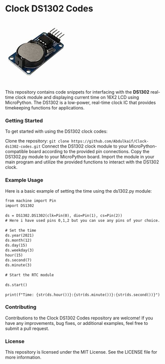 # Clock DS1302 Codes

![DS1302 RTC MODULE](ds1302.jpg)



This repository contains code snippets for interfacing with the **DS1302** real-time clock module and displaying current time on 16X2 LCD using MicroPython. The DS1302 is a low-power, real-time clock IC that provides timekeeping functions for applications.

### Getting Started

To get started with using the DS1302 clock codes:

Clone the repository: ```git clone https://github.com/Abdulkaif/Clock-ds1302-codes.git```
Connect the DS1302 clock module to your MicroPython-compatible board according to the provided pin connections.
Copy the DS1302.py module to your MicroPython board.
Import the module in your main program and utilize the provided functions to interact with the DS1302 clock.


### Example Usage

Here is a basic example of setting the time using the ds1302.py module:

```
from machine import Pin
import DS1302

ds = DS1302.DS1302(clk=Pin(0), dio=Pin(1), cs=Pin(2))
# Here i have used pins 0,1,2 but you can use any pins of your choice.

# Set the time
ds.year(2021)
ds.month(12)
ds.day(15)
ds.weekday(3)
hour(15)
ds.second(7)
ds.minute(3)

# Start the RTC module

ds.start()

print(f"Time: {str(ds.hour())}:{str(ds.minute())}:{str(ds.second())}")

```

### Contributing

Contributions to the Clock DS1302 Codes repository are welcome! If you have any improvements, bug fixes, or additional examples, feel free to submit a pull request.

### License

This repository is licensed under the MIT License. See the LICENSE file for more information.


